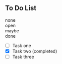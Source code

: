 <link rel="stylesheet" href="../style.css">
<script src="../script.js"></script>

## To Do List

<span onclick="alert('Hello from GitHub Pages!')" class="none">none</span>  
<span onclick="test()" class="open">open</span>  
<span onclick="test()" class="maybe">maybe</span>  
<span onclick="test()" class="done">done</span>  

- [ ] Task one
- [x] Task two (completed)
- [ ] Task three
